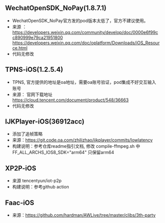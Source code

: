 
## WechatOpenSDK_NoPay(1.8.7.1)

* WechatOpenSDK_NoPay官方发的pod版本太低了，官方不建议使用。
* 来源 ：https://developers.weixin.qq.com/community/develop/doc/0000e6f99cc890999e79ca21951800
        https://developers.weixin.qq.com/doc/oplatform/Downloads/iOS_Resource.html
* 代码无修改


## TPNS-iOS(1.2.5.4)

* TPNS, 官方提供的地址是oa地址，需要oa账号验证，pod集成不好交互输入账号
* 来源： 官网下载地址 https://cloud.tencent.com/document/product/548/36663
* 代码无修改


## IJKPlayer-iOS(36912acc)

* 添加了追帧策略
* 来源：https://git.code.oa.com/zhilizhao/ijkplayer/commits/lowlatency
* 构建说明：参考仓库readme指引文档, 修改 compile-ffmpeg.sh 中 FF_ALL_ARCHS_IOS8_SDK="arm64" 只保留arm64

## XP2P-iOS

* 来源 tencentyun/iot-p2p
* 构建说明：参考github action


## Faac-iOS

* 来源：https://github.com/hardman/AWLive/tree/master/clibs/3th-party
